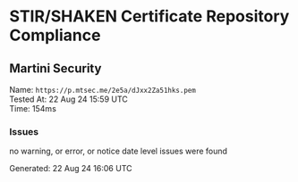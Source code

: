 # STIR/SHAKEN Certificate Repository Compliance

## Martini Security

Name: `https://p.mtsec.me/2e5a/dJxx2Za51hks.pem`\
Tested At: 22 Aug 24 15:59 UTC\
Time: 154ms

### Issues

no warning, or error, or notice date level issues were found

Generated: 22 Aug 24 16:06 UTC